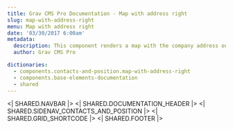 ```yaml
---
title: Grav CMS Pro Documentation - Map with address right
slug: map-with-address-right
menu: Map with address right
date: '03/30/2017 6:00am'
metadata:
  description: This component renders a map with the company address on its right
  author: Grav CMS Pro

dictionaries:
  - components.contacts-and-position.map-with-address-right
  - components.base-elements-documentation
  - shared
---
```


<| SHARED.NAVBAR |>
<| SHARED.DOCUMENTATION_HEADER |>
<| SHARED.SIDENAV_CONTACTS_AND_POSITION |>
<| SHARED.GRID_SHORTCODE |>
<| SHARED.FOOTER |>
